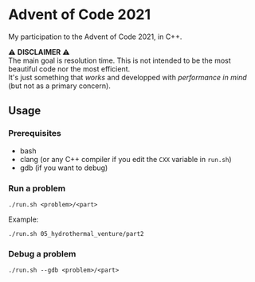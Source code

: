# Advent of Code 2021

My participation to the Advent of Code 2021, in C++.

⚠️ **DISCLAIMER** ⚠️ \
The main goal is resolution time. This is not intended to be the most beautiful code nor the most efficient. \
It's just something that _works_ and developped with _performance in mind_ (but not as a primary concern).


## Usage

### Prerequisites

- bash
- clang (or any C++ compiler if you edit the `CXX` variable in `run.sh`)
- gdb (if you want to debug)

### Run a problem

    ./run.sh <problem>/<part>

Example:

    ./run.sh 05_hydrothermal_venture/part2

### Debug a problem

    ./run.sh --gdb <problem>/<part>
